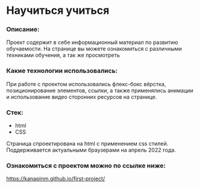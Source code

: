# Научиться учиться

### Описание:
Проект содержит в себе информационный материал по развитию обучаемости. На странице вы можете ознакомиться с различными техниками обучения, а так же просмотреть 

### Какие технологии использовались: 
При  работе с проектом использовались флекс-бокс вёрстка, позиционирование элементов, ссылки, а также применялись анимации и использование видео сторонних ресурсов на странице.

### Cтек:
- html
- CSS

Страница спроектирована на html с применением css стилей.
Поддерживается актуальными браузерами на апрель 2022 года.

### Ознакомиться с проектом можно по ссылке ниже: 
https://kanapinm.github.io/first-project/